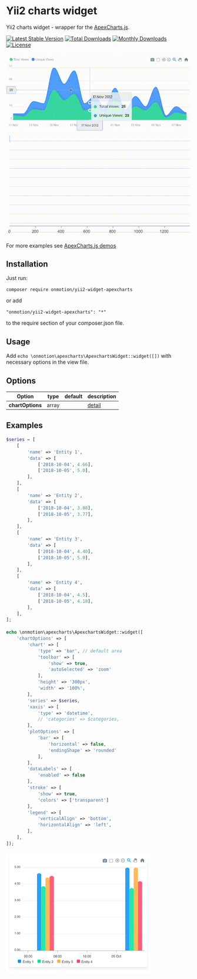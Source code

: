 # Yii2 charts widget
Yii2 charts widget - wrapper for the [ApexCharts.js](https://apexcharts.com).

[![Latest Stable Version](https://poser.pugx.org/onmotion/yii2-widget-apexcharts/v/stable)](https://packagist.org/packages/onmotion/yii2-widget-apexcharts)
[![Total Downloads](https://poser.pugx.org/onmotion/yii2-widget-apexcharts/downloads)](https://packagist.org/packages/onmotion/yii2-widget-apexcharts)
[![Monthly Downloads](https://poser.pugx.org/onmotion/yii2-widget-apexcharts/d/monthly)](https://packagist.org/packages/onmotion/yii2-widget-apexcharts)
[![License](https://poser.pugx.org/onmotion/yii2-widget-apexcharts/license)](https://packagist.org/packages/onmotion/yii2-widget-apexcharts)


![fluent](https://raw.githubusercontent.com/onmotion/yii2-widget-apexcharts/docs/docs/apexexample.gif)
![fluent](https://raw.githubusercontent.com/onmotion/yii2-widget-apexcharts/docs/docs/apexexample2.gif)

For more examples see [ApexCharts.js demos](https://apexcharts.com/javascript-chart-demos/)

Installation
--

Just run:

    composer require onmotion/yii2-widget-apexcharts

or add 

    "onmotion/yii2-widget-apexcharts": "*"

to the require section of your composer.json file.

Usage
--

Add `echo \onmotion\apexcharts\ApexchartsWidget::widget([])` 
with necessary options in the view file.

Options
--
| Option | type | default | description |
| ---- | ---- | ---- | ---- |
| **chartOptions** | array |  | [detail](https://apexcharts.com/docs/options/) | 


Examples
--
```php
$series = [
    [
        'name' => 'Entity 1',
        'data' => [
            ['2018-10-04', 4.66],
            ['2018-10-05', 5.0],
        ],
    ],
    [
        'name' => 'Entity 2',
        'data' => [
            ['2018-10-04', 3.88],
            ['2018-10-05', 3.77],
        ],
    ],
    [
        'name' => 'Entity 3',
        'data' => [
            ['2018-10-04', 4.40],
            ['2018-10-05', 5.0],
        ],
    ],
    [
        'name' => 'Entity 4',
        'data' => [
            ['2018-10-04', 4.5],
            ['2018-10-05', 4.18],
        ],
    ],
];

echo \onmotion\apexcharts\ApexchartsWidget::widget([
    'chartOptions' => [
        'chart' => [
            'type' => 'bar', // default area
            'toolbar' => [
                'show' => true,
                'autoSelected' => 'zoom'
            ],
            'height' => '300px',
            'width' => '100%',
        ],
        'series' => $series,
        'xaxis' => [
            'type' => 'datetime',
            // 'categories' => $categories,
        ],
        'plotOptions' => [
            'bar' => [
                'horizontal' => false,
                'endingShape' => 'rounded'
            ],
        ],
        'dataLabels' => [
            'enabled' => false
        ],
        'stroke' => [
            'show' => true,
            'colors' => ['transparent']
        ],
        'legend' => [
            'verticalAlign' => 'bottom',
            'horizontalAlign' => 'left',
        ],
    ],
]);
```
![fluent](https://raw.githubusercontent.com/onmotion/yii2-widget-apexcharts/docs/docs/example.png)
